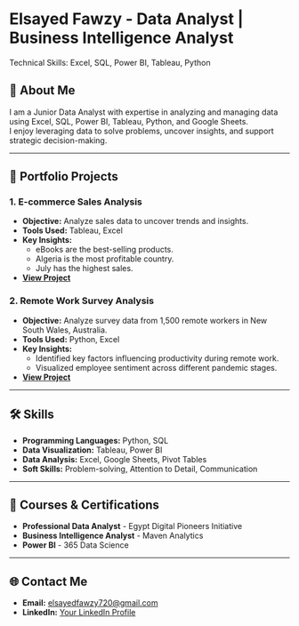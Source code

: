 # Elsayed Fawzy - Data Analyst | Business Intelligence Analyst
Technical Skills: Excel, SQL, Power BI, Tableau, Python
 

## 👋 About Me  
I am a Junior Data Analyst with expertise in analyzing and managing data using Excel, SQL, Power BI, Tableau, Python, and Google Sheets.  
I enjoy leveraging data to solve problems, uncover insights, and support strategic decision-making.  

---

## 📂 Portfolio Projects  

### 1. E-commerce Sales Analysis  
- **Objective:** Analyze sales data to uncover trends and insights.  
- **Tools Used:** Tableau, Excel  
- **Key Insights:**  
  - eBooks are the best-selling products.  
  - Algeria is the most profitable country.  
  - July has the highest sales.  
- **[View Project](#)**  

### 2. Remote Work Survey Analysis  
- **Objective:** Analyze survey data from 1,500 remote workers in New South Wales, Australia.  
- **Tools Used:** Python, Excel  
- **Key Insights:**  
  - Identified key factors influencing productivity during remote work.  
  - Visualized employee sentiment across different pandemic stages.  
- **[View Project](#)**  

---

## 🛠️ Skills  
- **Programming Languages:** Python, SQL  
- **Data Visualization:** Tableau, Power BI  
- **Data Analysis:** Excel, Google Sheets, Pivot Tables  
- **Soft Skills:** Problem-solving, Attention to Detail, Communication  

---

## 📜 Courses & Certifications  
- **Professional Data Analyst** - Egypt Digital Pioneers Initiative  
- **Business Intelligence Analyst** - Maven Analytics  
- **Power BI** - 365 Data Science  

---

## 🌐 Contact Me  
- **Email:** [elsayedfawzy720@gmail.com](mailto:elsayedfawzy720@gmail.com)  
- **LinkedIn:** [Your LinkedIn Profile](#)  

